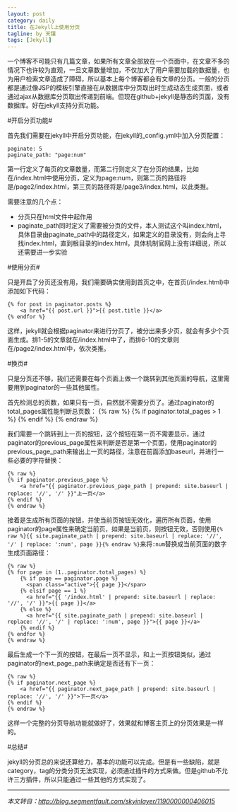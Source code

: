 ```yaml
---
layout: post
category: daily
title: 在Jekyll上使用分页
tagline: by 天镶
tags: [Jekyll]
---
```

一个博客不可能只有几篇文章，如果所有文章全部放在一个页面中，在文章不多的情况下也许较为直观，一旦文章数量增加，不仅加大了用户需要加载的数据量，也为用户检索文章造成了障碍，所以基本上每个博客都会有文章的分页。一般的分页都是通过像JSP的模板引擎直接在从数据库中分页取出时生成动态生成页面，或者通过ajax从数据库分页取出传递到前端。但现在github+jekyll是静态的页面，没有数据库。好在jekyll支持分页功能。

<!--more-->

#开启分页功能#

首先我们需要在jekyll中开启分页功能，在jekyll的_config.yml中加入分页配置：

    paginate: 5
    paginate_path: "page:num"

第一行定义了每页的文章数量，而第二行则定义了在分页的结果，比如在/index.html中使用分页，定义为page:num，则第二页的路径将是/page2/index.html，第三页的路径将是/page3/index.html，以此类推。

需要注意的几个点：

 * 分页只在html文件中起作用
 * paginate_path同时定义了需要被分页的文件，本人测试这个叫index.html，具体目录由paginate_path中的路径定义，如果定义的目录没有，则会向上寻找index.html，直到根目录的index.html，具体机制官网上没有详细说，所以还需要进一步实验

#使用分页#

只是开启了分页还没有用，我们需要确实使用到首页之中，在首页(/index.html)中添加如下代码：

    {% for post in paginator.posts %}
        <a href="{{ post.url }}">{{ post.title }}</a>
    {% endfor %}

这样，jekyll就会根据paginator来进行分页了，被分出来多少页，就会有多少个页面生成。排1-5的文章就在/index.html中了，而排6-10的文章则在/page2/index.html中，依次类推。

#换页#

只是分页还不够，我们还需要在每个页面上做一个跳转到其他页面的导航，这里需要用到paginator的一些其他属性。

首先检测总的页数，如果只有一页，自然就不需要分页了。通过paginator的total_pages属性能判断总页数：
    {% raw %}
    {% if paginator.total_pages > 1 %}
    <!-- 分页代码 -->
    {% endif %}
    {% endraw %}

我们需要一个跳转到上一页的按钮，这个按钮在第一页不需要显示，通过paginator的previous_page属性来判断是否是第一个页面，使用paginator的previous_page_path来输出上一页的路径，注意在前面添加baseurl，并进行一些必要的字符替换：

    {% raw %}
    {% if paginator.previous_page %}
        <a href="{{ paginator.previous_page_path | prepend: site.baseurl | replace: '//', '/' }}"上一页</a>
    {% endif %}
    {% endraw %}

接着是生成所有页面的按钮，并使当前页按钮无效化，遍历所有页面，使用paginator的page属性来确定当前页，如果是当前页，则按钮无效，否则使用`{% raw %}{{ site.paginate_path | prepend: site.baseurl | replace: '//', '/' | replace: ':num', page }}{% endraw %}`来将`:num`替换成当前页面的数字生成页面路径：

    {% raw %}
    {% for page in (1..paginator.total_pages) %}
        {% if page == paginator.page %}
          <span class="active">{{ page }}</span>
        {% elsif page == 1 %}
          <a href="{{ '/index.html' | prepend: site.baseurl | replace: '//', '/' }}">{{ page }}</a>
        {% else %}
          <a href="{{ site.paginate_path | prepend: site.baseurl | replace: '//', '/' | replace: ':num', page }}">{{ page }}</a>
        {% endif %}
    {% endfor %}
    {% endraw %}

最后生成一个下一页的按钮，在最后一页不显示，和上一页按钮类似，通过paginator的next_page_path来确定是否还有下一页：

    {% raw %}
    {% if paginator.next_page %}
        <a href="{{ paginator.next_page_path | prepend: site.baseurl | replace: '//', '/' }}">下一页</a>
    {% endif %}
    {% endraw %}

这样一个完整的分页导航功能就做好了，效果就和博客主页上的分页效果是一样的。

#总结#

jekyll的分页总的来说还算给力，基本的功能可以完成。但是有一些缺陷，就是category，tag的分类分页无法实现，必须通过插件的方式来做。但是github不允许三方插件，所以只能通过一些其他的方式实现了。

---

*本文转自：<http://blog.segmentfault.com/skyinlayer/1190000000406015>*